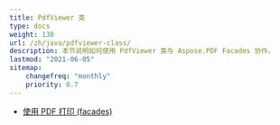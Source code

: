 ```yaml
---
title: PdfViewer 类
type: docs
weight: 130
url: /zh/java/pdfviewer-class/
description: 本节说明如何使用 PdfViewer 类与 Aspose.PDF Facades 协作。
lastmod: "2021-06-05"
sitemap:
    changefreq: "monthly"
    priority: 0.7
---
```


- [使用 PDF 打印 (facades)](/pdf/zh/java/print-pdf-file/)